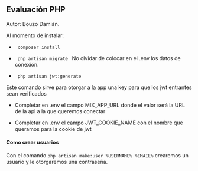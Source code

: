 <h2> Evaluación PHP </h2>

Autor: Bouzo Damián.

Al momento de instalar: 
* <code> composer install </code>

* <code> php artisan migrate </code>
No olvidar de colocar en el .env los datos de conexión.

* <code> php artisan jwt:generate </code>

Este comando sirve para otorgar a la app una key para que los jwt entrantes sean verificados

* Completar en .env el campo MIX_APP_URL donde el valor será la URL de la api a la que queremos conectar

* Completar en .env el campo JWT_COOKIE_NAME con el nombre que queramos para la cookie de jwt

<h4> Como crear usuarios </h4>

Con el comando <code>php artisan make:user %USERNAME% %EMAIL%</code> crearemos un usuario y le otorgaremos una contraseña.